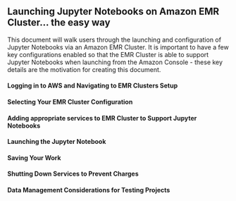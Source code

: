 ## Launching Jupyter Notebooks on Amazon EMR Cluster... the easy way
<p> This document will walk users through the launching and configuration of Jupyter Notebooks via an Amazon EMR Cluster. It is important to have a few key configurations enabled so that the EMR Cluster is able to support Jupyter Notebooks when launching from the Amazon Console - these key details are the motivation for creating this document.</p>

#### Logging in to AWS and Navigating to EMR Clusters Setup

#### Selecting Your EMR Cluster Configuration

#### Adding appropriate services to EMR Cluster to Support Jupyter Notebooks

#### Launching the Jupyter Notebook

#### Saving Your Work

#### Shutting Down Services to Prevent Charges

#### Data Management Considerations for Testing Projects

